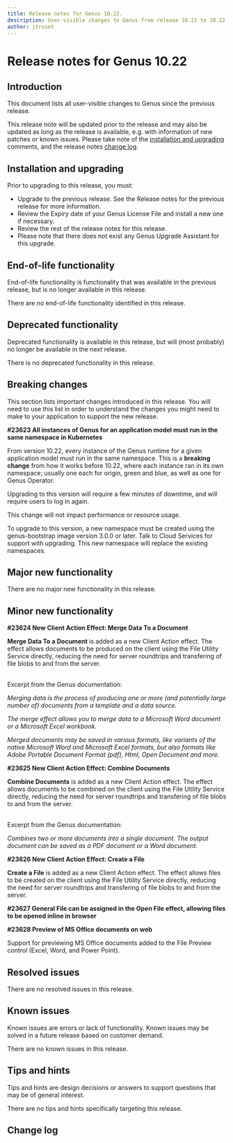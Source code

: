 ```yaml
---
title: Release notes for Genus 10.22.
description: User-visible changes to Genus from release 10.21 to 10.22.
author: jtroset
---
```


# Release notes for Genus 10.22

## Introduction

This document lists all user-visible changes to Genus since the previous release.

This release note will be updated prior to the release and may also be updated as long as the release is available, e.g. with information of new patches or known issues. Please take note of the [installation and upgrading](#installation-and-upgrading) comments, and the release notes [change log](#change-log).

## Installation and upgrading

Prior to upgrading to this release, you must:

- Upgrade to the previous release. See the Release notes for the previous release for more information.
- Review the Expiry date of your Genus License File and install a new one if necessary.
- Review the rest of the release notes for this release.
- Please note that there does not exist any Genus Upgrade Assistant for this upgrade.

<!--rntype01-start INSTALLATION / UPGRADE. DO NOT CHANGE THESE TAGS. ANY CHANGES BELOW WILL BE OVERWRITTEN.-->

<!--rntype01-end   INSTALLATION / UPGRADE. DO NOT CHANGE THESE TAGS. ANY CHANGES ABOVE WILL BE OVERWRITTEN.-->
<!-- release note type 2 is missing. That's ok.-->

## End-of-life functionality

End-of-life functionality is functionality that was available in the previous release, but is no longer available in this release.
<!--rntype03-start END-OF-LIFE. DO NOT CHANGE THESE TAGS. ANY CHANGES BELOW WILL BE OVERWRITTEN.-->
There are no end-of-life functionality identified in this release.
<!--rntype03-end   END-OF-LIFE. DO NOT CHANGE THESE TAGS. ANY CHANGES ABOVE WILL BE OVERWRITTEN.-->
## Deprecated functionality

Deprecated functionality is available in this release, but will (most probably) no longer be available in the next release.
<!--rntype04-start DEPRECATED. DO NOT CHANGE THESE TAGS. ANY CHANGES BELOW WILL BE OVERWRITTEN.-->
There is no deprecated functionality in this release.
<!--rntype04-end   DEPRECATED. DO NOT CHANGE THESE TAGS. ANY CHANGES ABOVE WILL BE OVERWRITTEN.-->
## Breaking changes

This section lists important changes introduced in this release. You will need to use this list in order to understand the changes you might need to make to your application to support the new release.
<!--rntype05-start BREAKING. DO NOT CHANGE THESE TAGS. ANY CHANGES BELOW WILL BE OVERWRITTEN.-->
<!--ID 70e60267-4917-4429-6443-a550db480154 -->
**#23623 All instances of Genus for an application model must run in the same namespace in Kubernetes**

From version 10.22, every instance of the Genus runtime for a given application model must run in the same namespace. This is a **breaking change** from how it works before 10.22, where each instance ran in its own namespace; usually one each for origin, green and blue, as well as one for Genus Operator.  

Upgrading to this version will require a few minutes of downtime, and will require users to log in again.

This change will not impact performance or resource usage.

To upgrade to this version, a new namespace must be created using the genus-bootstrap image version 3.0.0 or later. Talk to Cloud Services for support with upgrading. This new namespace will replace the existing namespaces.

<!--rntype05-end   BREAKING. DO NOT CHANGE THESE TAGS. ANY CHANGES ABOVE WILL BE OVERWRITTEN.-->
## Major new functionality
<!--rntype06-start MAJOR. DO NOT CHANGE THESE TAGS. ANY CHANGES BELOW WILL BE OVERWRITTEN.-->
There are no major new functionality in this release.
<!--rntype06-end   MAJOR. DO NOT CHANGE THESE TAGS. ANY CHANGES ABOVE WILL BE OVERWRITTEN.-->
## Minor new functionality
<!--rntype07-start MINOR. DO NOT CHANGE THESE TAGS. ANY CHANGES BELOW WILL BE OVERWRITTEN.-->
<!--ID 25b452f7-45d7-889c-b6ad-3f6d336d21a2 -->
**#23624 New Client Action Effect: Merge Data To a Document**

<b>Merge Data To a Document</b> is added as a new Client Action effect. The effect allows documents to be produced on the client using the File Utility Service directly, reducing the need for server roundtrips and transfering of file blobs to and from the server.
<br><br>

Excerpt from the Genus documentation:

*Merging data is the process of producing one or more (and potentially large number of) documents from a template and a data source.*

*The merge effect allows you to merge data to a Microsoft Word document or a Microsoft Excel workbook.*


*Merged documents may be saved in various formats, like variants of the native Microsoft Word and Microsoft Excel formats, but also formats like Adobe Portable Document Format (pdf), Html, Open Document and more.*

<!--ID caa3725e-a416-8337-6828-5b6617feed44 -->
**#23625 New Client Action Effect: Combine Documents**

<b>Combine Documents</b> is added as a new Client Action effect. The effect allows documents to be combined on the client using the File Utility Service directly, reducing the need for server roundtrips and transfering of file blobs to and from the server.
<br><br>

Excerpt from the Genus documentation:

*Combines two or more documents into a single document. The output document can be saved as a PDF document or a Word document.*

<!--ID 52a33d07-5e5d-f3bf-fef6-cf8a2419c085 -->
**#23626 New Client Action Effect: Create a File**

<b>Create a File</b> is added as a new Client Action effect. The effect allows files to be created on the client using the File Utility Service directly, reducing the need for server roundtrips and transfering of file blobs to and from the server.

<!--ID 70ac2a4d-670e-62d1-672f-07c61567882a -->
**#23627 General File can be assigned in the Open File effect, allowing files to be opened inline in browser**

<!--ID b0a9d131-e8a9-4902-8ab2-6b080427fe41 -->
**#23628 Preview of MS Office documents on web**

Support for previewing MS Office documents added to the File Preview control (Excel, Word, and Power Point).

<!--rntype07-end   MINOR. DO NOT CHANGE THESE TAGS. ANY CHANGES ABOVE WILL BE OVERWRITTEN.-->
## Resolved issues
<!--rntype08-start RESOLVED ISSUES. DO NOT CHANGE THESE TAGS. ANY CHANGES BELOW WILL BE OVERWRITTEN.-->
There are no resolved issues in this release.
<!--rntype08-end   RESOLVED ISSUES. DO NOT CHANGE THESE TAGS. ANY CHANGES ABOVE WILL BE OVERWRITTEN.-->
## Known issues

Known issues are errors or lack of functionality. Known issues may be solved in a future release based on customer demand.
<!--rntype09-start KNOWN ISSUES. DO NOT CHANGE THESE TAGS. ANY CHANGES BELOW WILL BE OVERWRITTEN.-->
There are no known issues in this release.
<!--rntype09-end   KNOWN ISSUES. DO NOT CHANGE THESE TAGS. ANY CHANGES ABOVE WILL BE OVERWRITTEN.-->
## Tips and hints

Tips and hints are design decisions or answers to support questions that may be of general interest.

There are no tips and hints specifically targeting this release.

## Change log
<!--changelog CHANGELOG. DO NOT CHANGE THIS TAG. ANY CHANGES BELOW WILL BE DELETED.-->
